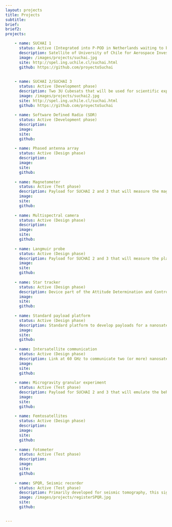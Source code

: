 ```yaml
---
layout: projects
title: Projects
subtitle:
brief: 
brief2:  
projects:

    - name: SUCHAI 1
      status: Active (Integrated into P-POD in Netherlands waiting to be carried on to USA for final integration in a Spacex's Falcon 9 rocket)
      description: Satellite of University of Chile for Aerospace Investigation. SUCHAI is the first chilean CubeSat developed by undergraduate students, engineers and professors of the Electrical Engineering, Physics and Mechanical Engineering Departments at Faculty of Physical and Mathematical Sciences (FCFM) at Universidad de Chile. It has three main goals (1) Generate avanced human resources, (2) Create space technology in our country and (3) serve as a vehicle to carry scientific experiments to space.
      image: /images/projects/suchai.jpg
      site: http://spel.ing.uchile.cl/suchai.html
      github: https://github.com/proyectoSuchai
      
          
    - name: SUCHAI 2/SUCHAI 3
      status: Active (Development phase)
      description: Two 3U Cubesats that will be used for scientific exploration. Founded by the Chilean Government. It has a planned end date for 4Q 2018. 
      image: /images/projects/suchai2.jpg
      site: http://spel.ing.uchile.cl/suchai.html
      github: https://github.com/proyectoSuchai
      
    - name: Software Defined Radio (SDR)
      status: Active (Development phase)
      description: 
      image:
      site:
      github:
    
    - name: Phased antenna array
      status: Active (Design phase)
      description: 
      image:
      site:
      github:
    
    - name: Magnetometer
      status: Active (Test phase)
      description: Payload for SUCHAI 2 and 3 that will measure the magnetic field of the Earth and it will related it with plasm studies 
      image: 
      site:
      github:
    
    - name: Multispectral camera
      status: Active (Design phase)
      description: 
      image:
      site:
      github:    
    
    - name: Langmuir probe
      status: Active (Design phase)
      description: Payload for SUCHAI 2 and 3 that will measure the plasm of the ionosphere.
      image: 
      site:
      github:
      
    - name: Star tracker
      status: Active (Design phase)
      description: Device part of the Attitude Determination and Control System (ADACS) of a nanosatellite that will help to determine the spacecraft position using the stars.
      image: 
      site:
      github:
    
    - name: Standard payload platform
      status: Active (Design phase)
      description: Standard platform to develop payloads for a nanosatellite. It consists on a PCB with an integrated microcontroller which allows to put in a easy and fast way the payload onto a nanosatellite bus not caring about posible mismatch in pins or connections
      image: 
      site:
      github:
    
    - name: Intersatellite communication
      status: Active (Design phase)
      description: Link at 60 GHz to communicate two (or more) nanosatellites in orbit
      image:
      site:
      github:
    
    - name: Microgravity granular experiment
      status: Active (Test phase)
      description: Payload for SUCHAI 2 and 3 that will emulate the behavior of a gas through the collisions of solid particles (0.1 mm diameter). The goal is to study the energy dissipation methods and thermodynamics in zero gravity environments.
      image: 
      site:
      github:
    
    - name: Femtosatellites
      status: Active (Design phase)
      description: 
      image:
      site:
      github:
    
    - name: Fotometer
      status: Active (Test phase)
      description:
      image: 
      site:
      github:
    
    - name: SPQR, Seismic recorder
      status: Active (Test phase)
      description: Primarily developed for seismic tomography, this signal recorder is capable of digitalize, synchronize and save to disk (MSEED, ASCII formats) signal samples from different sources. It is based on low cost and COTS products.
      image: /images/projects/registerSPQR.jpg
      site:
      github:
    

---
```

